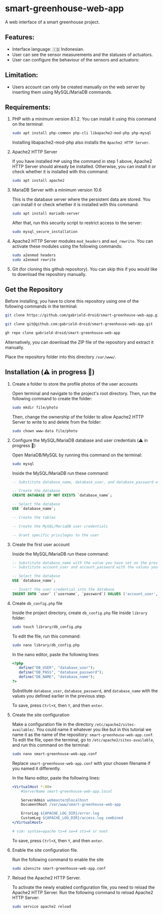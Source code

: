 # smart-greenhouse-web-app

A web interface of a smart greenhouse project.

## Features:
- Interface language: :indonesia: Indonesian.
- User can see the sensor measurements and the statuses of actuators.
- User can configure the behaviour of the sensors and actuators:

## Limitation:
- Users account can only be created manually on the web server by inserting them using MySQL/MariaDB commands.

## Requirements:
1. PHP with a minimum version 8.1.2.
   You can install it using this command on the terminal:
   ```bash
   sudo apt install php-common php-cli libapache2-mod-php php-mysql
   ```
   Installing libapache2-mod-php also installs the `Apache2 HTTP Server`.

2. Apache2 HTTP Server
   
   If you have installed `PHP` using the command in step 1 above, Apache2 HTTP Server should already be installed. Otherwise, you can install it or check whether it is installed with this command:
   ```bash
   sudo apt install apache2
   ```
3. MariaDB Server with a minimum version 10.6
   
   This is the database server where the persistent data are stored. You can install it or check whether it is installed with this command:
   ```bash
   sudo apt install mariadb-server
   ```
   After that, run this security script to restrict access to the server:
   ```bash
   sudo mysql_secure_installation
   ```

4. Apache2 HTTP Server modules `mod_headers` and `mod_rewrite`.
   You can activate these modules using the following commands:
   ```bash
   sudo a2enmod headers
   sudo a2enmod rewrite
   ``` 

5. Git (for cloning this github repository). You can skip this if you would like to download the repository manually.


## Get the Repository
   Before installing, you have to clone this repository using one of the following commands in the terminal:
   ```bash
   git clone https://github.com/gabrield-droid/smart-greenhouse-web-app.git
   ```
   ```bash
   git clone git@github.com:gabrield-droid/smart-greenhouse-web-app.git
   ```
   ```bash
   gh repo clone gabrield-droid/smart-greenhouse-web-app
   ```
   Alternatively, you can download the ZIP file of the repository and extract it manually.

   Place the repository folder into this directory `/var/www/`.


## Installation (:warning: in progress :construction:)
1. Create a folder to store the profile photos of the user accounts
   
   Open terminal and navigate to the project's root directory.
   Then, run the following command to create the folder:
   ```bash
   sudo mkdir file/photo
   ```
   Then, change the ownership of the folder to allow Apache2 HTTP Server to write to and delete from the folder:
   ```bash
   sudo chown www-data file/photo
   ```

2. Configure the MySQL/MariaDB database and user credentials (:warning: in progress :construction:)
   
   Open MariaDB/MySQL by running this command on the terminal:
   ```bash
   sudo mysql
   ```
   Inside the MySQL/MariaDB run these command:
   ```sql
   -- Substitute database_name, database_user, and database_password with the values you want.

   -- Create the database
   CREATE DATABASE IF NOT EXISTS `database_name`;

   -- Select the database
   USE `database_name`;
   
   -- Create the tables

   -- Create the MySQL/MariaDB user credentials

   -- Grant specific privileges to the user
   
   ```

3. Create the first user account

   Inside the MySQL/MariaDB run these command:
   ```sql
   -- Substitute database_name with the value you have set on the previous step!
   -- Substitute account_user and account_password with the values you want.

   -- Select the database
   USE `database_name`;

   -- Insert the user credential into the database
   INSERT INTO `user` (`username`, `password`) VALUES ('account_user', MD5('account_password'));
   ```

4. Create `db_config.php` file

   Inside the project directory, create `db_config.php` file inside `library` folder:
   ```bash
   sudo touch library/db_config.php
   ```
   To edit the file, run this command:
   ```bash
   sudo nano library/db_config.php
   ```
   In the nano editor, paste the following lines:
   ```php
   <?php
      define("DB_USER", "database_user");
      define("DB_PASS", "database_password");
      define("DB_NAME", "database_name");
   ?>
   ```
   Substitute `database_user`, `database_password`, and `database_name` with the values you defined earlier in the previous step.

   To save, press `Ctrl+X`, then `Y`, and then `enter`.

5. Create the site configuration

   Make a configuration file in the directory `/etc/apache2/sites-available/`. You could name it whatever you like but in this tutorial we name it as the name of the repository: `smart-greenhouse-web-app.conf`. To edit the file, open the terminal, go to `/etc/apache2/sites-available`, and run this command on the terminal:
   ```bash
   sudo nano smart-greenhouse-web-app.conf
   ```
   Replace `smart-greenhouse-web-app.conf` with your chosen filename if you named it differently.

   In the Nano editor, paste the following lines:
   ```apache
   <VirtualHost *:80>
	   #ServerName smart-greenhouse-web-app.local

	   ServerAdmin webmaster@localhost
	   DocumentRoot /var/www/smart-greenhouse-web-app

	   ErrorLog ${APACHE_LOG_DIR}/error.log
	   CustomLog ${APACHE_LOG_DIR}/access.log combined
   </VirtualHost>

   # vim: syntax=apache ts=4 sw=4 sts=4 sr noet
   ```
   To save, press `Ctrl+X`, then `Y`, and then `enter`.
   
6. Enable the site configuration file.

   Run the following command to enable the site
   ```bash
   sudo a2ensite smart-greenhouse-web-app.conf
   ```

7. Reload the Apache2 HTTP Server.

   To activate the newly enabled configuration file, you need to reload the Apache2 HTTP Server. Run the following command to reload Apache2 HTTP Server:
   ```bash
   sudo service apache2 reload
   ```